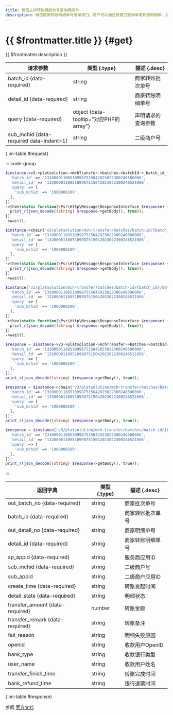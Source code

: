 ```yaml
---
title: 微信支付转账明细单号查询明细单
description: 微信商家转账明细单号查单接口。商户可以通过该接口查询单笔转账明细单。返回消息中包含微信明细单号、明细状态、转账金额、失败原因、收款用户姓名、收款用户OpenID等信息。
---
```


# {{ $frontmatter.title }} {#get}

{{ $frontmatter.description }}

| 请求参数 | 类型 {.type} | 描述 {.desc}
| --- | --- | ---
| batch_id {data-required} | string | 商家转账批次单号
| detail_id {data-required} | string | 商家转账明细单号
| query {data-required} | object {data-tooltip="对应PHP的array"} | 声明请求的查询参数
| sub_mchid {data-required data-indent=1} | string | 二级商户号

{.im-table #request}

::: code-group

```php [异步纯链式]
$instance->v3->platsolution->mchTransfer->batches->batchId->_batch_id_->details->detailId->_detail_id_->getAsync([
  'batch_id' => '131000011085109987515042023022300246500006',
  'detail_id' => '132000011085109987515042023022300246521006',
  'query' => [
    'sub_mchid' => '1900000109',
  ],
])
->then(static function(\Psr\Http\Message\ResponseInterface $response) {
  print_r(json_decode((string) $response->getBody(), true));
})
->wait();
```

```php [异步声明式]
$instance->chain('v3/platsolution/mch-transfer/batches/batch-id/{batch_id}/details/detail-id/{detail_id}')->getAsync([
  'batch_id' => '131000011085109987515042023022300246500006',
  'detail_id' => '132000011085109987515042023022300246521006',
  'query' => [
    'sub_mchid' => '1900000109',
  ],
])
->then(static function(\Psr\Http\Message\ResponseInterface $response) {
  print_r(json_decode((string) $response->getBody(), true));
})
->wait();
```

```php [异步属性式]
$instance['v3/platsolution/mch-transfer/batches/batch-id/{batch_id}/details/detail-id/{detail_id}']->getAsync([
  'batch_id' => '131000011085109987515042023022300246500006',
  'detail_id' => '132000011085109987515042023022300246521006',
  'query' => [
    'sub_mchid' => '1900000109',
  ],
])
->then(static function(\Psr\Http\Message\ResponseInterface $response) {
  print_r(json_decode((string) $response->getBody(), true));
})
->wait();
```

```php [同步纯链式]
$response = $instance->v3->platsolution->mchTransfer->batches->batchId->_batch_id_->details->detailId->_detail_id_->get([
  'batch_id' => '131000011085109987515042023022300246500006',
  'detail_id' => '132000011085109987515042023022300246521006',
  'query' => [
    'sub_mchid' => '1900000109',
  ],
]);
print_r(json_decode((string) $response->getBody(), true));
```

```php [同步声明式]
$response = $instance->chain('v3/platsolution/mch-transfer/batches/batch-id/{batch_id}/details/detail-id/{detail_id}')->get([
  'batch_id' => '131000011085109987515042023022300246500006',
  'detail_id' => '132000011085109987515042023022300246521006',
  'query' => [
    'sub_mchid' => '1900000109',
  ],
]);
print_r(json_decode((string) $response->getBody(), true));
```

```php [同步属性式]
$response = $instance['v3/platsolution/mch-transfer/batches/batch-id/{batch_id}/details/detail-id/{detail_id}']->get([
  'batch_id' => '131000011085109987515042023022300246500006',
  'detail_id' => '132000011085109987515042023022300246521006',
  'query' => [
    'sub_mchid' => '1900000109',
  ],
]);
print_r(json_decode((string) $response->getBody(), true));
```

:::

| 返回字典 | 类型 {.type} | 描述 {.desc}
| --- | --- | ---
| out_batch_no {data-required} | string | 商家批次单号
| batch_id {data-required} | string | 商家转账批次单号
| out_detail_no {data-required} | string | 商家明细单号
| detail_id {data-required} | string | 商家转账明细单号
| sp_appid {data-required} | string | 服务商应用ID
| sub_mchid {data-required} | string | 二级商户号
| sub_appid | string | 二级商户应用ID
| create_time {data-required} | string | 转账发起时间
| detail_state {data-required} | string | 明细状态
| transfer_amount {data-required} | number | 转账金额
| transfer_remark {data-required} | string | 转账备注
| fail_reason | string | 明细失败原因
| openid | string | 收款用户OpenID
| bank_type | string | 收款银行类型
| user_name | string | 收款用户姓名
| transfer_finish_time | string | 转账完成时间
| bank_refund_time | string | 银行退票时间

{.im-table #response}

参阅 [官方文档](https://pay.weixin.qq.com/docs/partner/apis/platsolution-mch-transfer/transfer-batch/get-transfer-detail-by-no.html)
